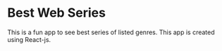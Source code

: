 # Best Web Series

This is a fun app to see best series of listed genres. This app is created using React-js.
